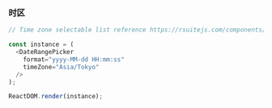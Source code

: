 ### 时区

<!--start-code-->

```js
// Time zone selectable list reference https://rsuitejs.com/components/date-picker#Time%20Zone%20List

const instance = (
  <DateRangePicker
    format="yyyy-MM-dd HH:mm:ss"
    timeZone="Asia/Tokyo"
  />
);

ReactDOM.render(instance);
```

<!--end-code-->
